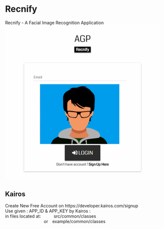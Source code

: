 # Recnify
Recnify - A Facial Image Recognition Application
![alt text](https://github.com/adi987123/Recnify/blob/master/images/git-main.jpg)

<h2>Kairos</h2>
Create New Free Account on https://developer.kairos.com/signup<br>
Use given : APP_ID & APP_KEY by Kairos :<br>
in files located at:&emsp;&emsp;&emsp;src/common/classes<br>
&emsp;&emsp;&emsp;&emsp;&emsp;&emsp;&emsp;&emsp;&emsp;or&emsp;example/common/classes
